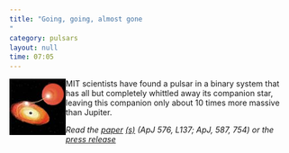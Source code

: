 ```yaml
---
title: "Going, going, almost gone
"
category: pulsars
layout: null
time: 07:05
---
```

<!-- header generated from blosxom format post; make_header.pl 23.1.2022 -->
<p>
<!-- created by convert.pl on Tue Jan 31 01:08:37 EST 2012 -->
<!-- converted from ../2002/05/going-going-almost-gone.html -->
<!-- Post timestamp Friday, May 24, 2002 3:05 PM -->
<!-- touch -t 200205241505 -->
<!-- Labels: 2002, papers, press, pulsars -->
      <img src="images/pulsarsm.jpg" align="left">
MIT scientists have found a pulsar in a binary system that has all but completely whittled away its companion star, leaving this companion only about 10 times more massive than Jupiter.<p>
<em>Read the <a href="http://arXiv.org/abs/astro-ph/0206493">paper</a>
<a href="http://arXiv.org/abs/astro-ph/0208543">(s)</a> (ApJ 576, L137; ApJ, 587, 754) or the 
<a href="http://web.mit.edu/newsoffice/nr/2002/pulsars2.html">press release</a>
</em>
